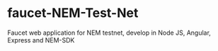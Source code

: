 # faucet-NEM-Test-Net
Faucet web application for NEM testnet, develop in Node JS, Angular, Express and NEM-SDK
